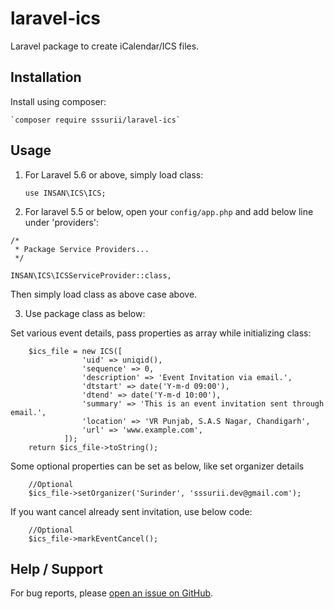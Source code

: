 # laravel-ics
Laravel package to create iCalendar/ICS files.

## Installation
Install using composer:

	`composer require sssurii/laravel-ics`


## Usage
1. For Laravel 5.6 or above, simply load class:

	`use INSAN\ICS\ICS;`

2. For laravel 5.5 or below, open your `config/app.php` and add below line under 'providers':

```
/*
 * Package Service Providers...
 */

INSAN\ICS\ICSServiceProvider::class,
```
Then simply load class as above case above.

3. Use package class as below:

Set various event details, pass properties as array while initializing class:
```
	$ics_file = new ICS([
	            'uid' => uniqid(),
	            'sequence' => 0,
	            'description' => 'Event Invitation via email.',
	            'dtstart' => date('Y-m-d 09:00'),
	            'dtend' => date('Y-m-d 10:00'),
	            'summary' => 'This is an event invitation sent through email.',
	            'location' => 'VR Punjab, S.A.S Nagar, Chandigarh',
	            'url' => 'www.example.com',
	        ]);
	return $ics_file->toString();
```
Some optional properties can be set as below, like set organizer details
```
	//Optional
	$ics_file->setOrganizer('Surinder', 'sssurii.dev@gmail.com');
```
If you want cancel already sent invitation, use below code:

```
	//Optional
	$ics_file->markEventCancel();
```

## Help / Support
For bug reports, please [open an issue on GitHub](issues/new).